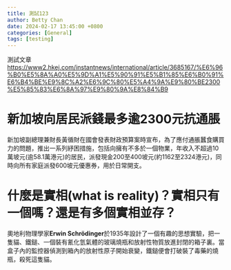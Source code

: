 ```yaml
---
title: 測試123
author: Betty Chan
date: 2024-02-17 13:45:00 +0800
categories: [General]
tags: [testing]
---
```


測試文章
https://www2.hkej.com/instantnews/international/article/3685167/%E6%96%B0%E5%8A%A0%E5%9D%A1%E5%90%91%E5%B1%85%E6%B0%91%E6%B4%BE%E9%8C%A2%E6%9C%80%E5%A4%9A%E9%80%BE2300%E5%85%83%E6%8A%97%E9%80%9A%E8%84%B9

# 新加坡向居民派錢最多逾2300元抗通脹

新加坡副總理兼財長黃循財在國會發表財政預算案時宣布，為了應付通脹蠶食購買力的問題，推出一系列紓困措施，包括向擁有不多於一個物業，年收入不超過10萬坡元(逾58.1萬港元)的居民，派發現金200至400坡元(約1162至2324港元)，同時向所有家庭派發600坡元優惠券，用於日常開支。

# 什麼是實相(what is reality)？實相只有一個嗎？還是有多個實相並存？

奧地利物理學家**Erwin Schrödinger**於1935年設計了一個有趣的思想實驗，把一隻貓、鐵鎚、一個裝有氰化氫氣體的玻璃燒瓶和放射性物質放進封閉的箱子裏。當盒子內的監控器偵測到箱內的放射性原子開始衰變，鐵鎚便會打破裝了毒藥的燒瓶，殺死這隻貓。